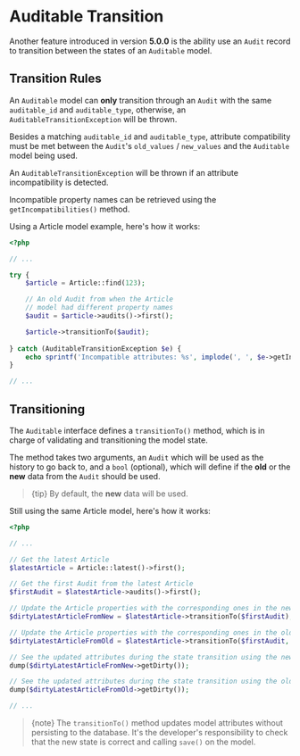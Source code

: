 # Auditable Transition
Another feature introduced in version **5.0.0** is the ability use an `Audit` record to transition between the states of an `Auditable` model.

## Transition Rules
An `Auditable` model can **only** transition through an `Audit` with the same `auditable_id` and `auditable_type`, otherwise, an `AuditableTransitionException` will be thrown.

Besides a matching `auditable_id` and `auditable_type`, attribute compatibility must be met between the `Audit`'s `old_values` / `new_values` and the `Auditable` model being used.

An `AuditableTransitionException` will be thrown if an attribute incompatibility is detected.

Incompatible property names can be retrieved using the `getIncompatibilities()` method.

Using a Article model example, here's how it works:
```php
<?php

// ...

try {
    $article = Article::find(123);

    // An old Audit from when the Article
    // model had different property names
    $audit = $article->audits()->first();

    $article->transitionTo($audit);
    
} catch (AuditableTransitionException $e) {
    echo sprintf('Incompatible attributes: %s', implode(', ', $e->getIncompatibilities()));
}

// ...
```

## Transitioning
The `Auditable` interface defines a `transitionTo()` method, which is in charge of validating and transitioning the model state.

The method takes two arguments, an `Audit` which will be used as the history to go back to, and a `bool` (optional), which will define if the **old** or the **new** data from the `Audit` should be used. 

> {tip} By default, the **new** data will be used.

Still using the same Article model, here's how it works:
```php
<?php

// ...

// Get the latest Article
$latestArticle = Article::latest()->first();

// Get the first Audit from the latest Article
$firstAudit = $latestArticle->audits()->first();

// Update the Article properties with the corresponding ones in the new_values Audit attribute
$dirtyLatestArticleFromNew = $latestArticle->transitionTo($firstAudit);

// Update the Article properties with the corresponding ones in the old_values Audit attribute
$dirtyLatestArticleFromOld = $latestArticle->transitionTo($firstAudit, true);

// See the updated attributes during the state transition using the new values
dump($dirtyLatestArticleFromNew->getDirty());

// See the updated attributes during the state transition using the old values
dump($dirtyLatestArticleFromOld->getDirty());

// ...
```

> {note} The `transitionTo()` method updates model attributes without persisting to the database. It's the developer's responsibility to check that the new state is correct and calling `save()` on the model.
